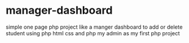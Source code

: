 # manager-dashboard

simple one page php project like a manger dashboard to add or delete student using php html css and php my admin
as my first php project 
